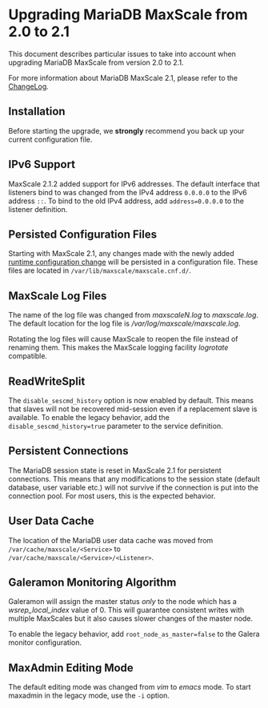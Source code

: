 # Upgrading MariaDB MaxScale from 2.0 to 2.1

This document describes particular issues to take into account when upgrading
MariaDB MaxScale from version 2.0 to 2.1.

For more information about MariaDB MaxScale 2.1, please refer to the
[ChangeLog](../Changelog.md).

## Installation

Before starting the upgrade, we **strongly** recommend you back up your current
configuration file.

## IPv6 Support

MaxScale 2.1.2 added support for IPv6 addresses. The default interface that listeners bind to
was changed from the IPv4 address `0.0.0.0` to the IPv6 address `::`. To bind to the old IPv4 address,
add `address=0.0.0.0` to the listener definition.

## Persisted Configuration Files

Starting with MaxScale 2.1, any changes made with the newly added
[runtime configuration change](../Reference/MaxAdmin.md#runtime-configuration-changes)
will be persisted in a configuration file. These files are located in `/var/lib/maxscale/maxscale.cnf.d/`.

## MaxScale Log Files

The name of the log file was changed from _maxscaleN.log_ to _maxscale.log_. The
default location for the log file is _/var/log/maxscale/maxscale.log_.

Rotating the log files will cause MaxScale to reopen the file instead of
renaming them. This makes the MaxScale logging facility _logrotate_ compatible.

## ReadWriteSplit

The `disable_sescmd_history` option is now enabled by default. This means that
slaves will not be recovered mid-session even if a replacement slave is
available. To enable the legacy behavior, add the `disable_sescmd_history=true`
parameter to the service definition.

## Persistent Connections

The MariaDB session state is reset in MaxScale 2.1 for persistent
connections. This means that any modifications to the session state (default
database, user variable etc.) will not survive if the connection is put into the
connection pool. For most users, this is the expected behavior.

## User Data Cache

The location of the MariaDB user data cache was moved from
`/var/cache/maxscale/<Service>` to `/var/cache/maxscale/<Service>/<Listener>`.

## Galeramon Monitoring Algorithm

Galeramon will assign the master status *only* to the node which has a
_wsrep_local_index_ value of 0. This will guarantee consistent writes with
multiple MaxScales but it also causes slower changes of the master node.

To enable the legacy behavior, add `root_node_as_master=false` to the Galera
monitor configuration.

## MaxAdmin Editing Mode

The default editing mode was changed from _vim_ to _emacs_ mode. To start
maxadmin in the legacy mode, use the `-i` option.

